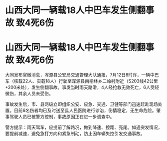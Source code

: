 # 山西大同一辆载18人中巴车发生侧翻事故 致4死6伤

# 山西大同一辆载18人中巴车发生侧翻事故 致4死6伤

大同发布官微消息，浑源县公安局交通管理大队通报，7月12日8时许，一辆中巴车（核载22人、实载18人）行驶至浑源县南榆林乡二岭村附近（S203线42公里+200米处），发生侧翻事故。事发当时雨天路滑，4人经抢救无效死亡，6人受轻微伤，其余人员未受伤。

事故发生后，市、县两级立即组织公安、应急、交通、卫健等部门迅速赶赴现场处置。目前6名伤者均已及时送至县人民医院进行诊治，伤情稳定，无生命危险。肇事驾驶人员已被警方控制，事故原因正在进一步调查中。

警方提示：雨天驾车，应提前了解路况，做到降速、控距、亮尾。如遇突发情况，要提前减速，避免急打方向和紧急制动，防止因车辆失控引发交通事故。

